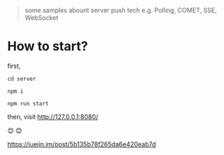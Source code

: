 > some samples abount server push tech
> e.g. Polling, COMET, SSE, WebSocket

# How to start?

first,

```
cd server

npm i 

npm run start
```

then, visit http://127.0.0.1:8080/

😊 😊

https://juejin.im/post/5b135b78f265da6e420eab7d
